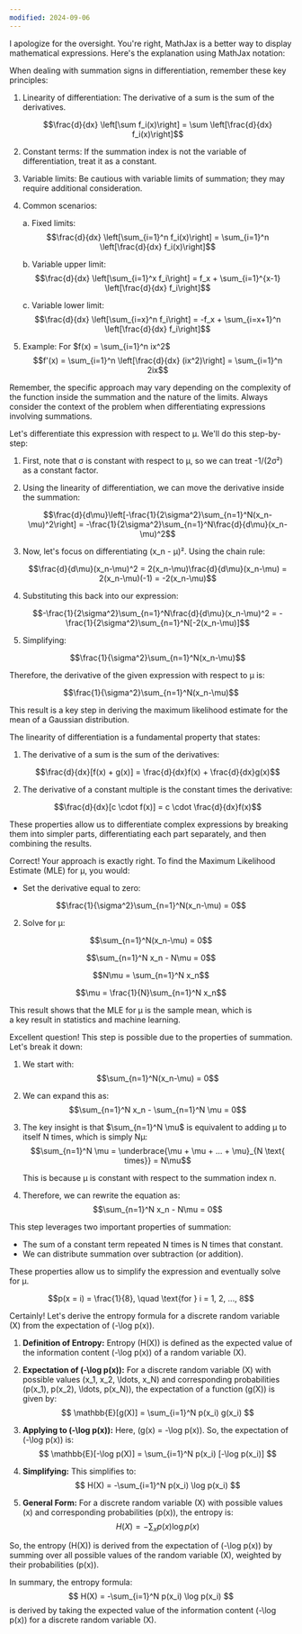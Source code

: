 ```yaml
---
modified: 2024-09-06
---
```

I apologize for the oversight. You're right, MathJax is a better way to display mathematical expressions. Here's the explanation using MathJax notation:

When dealing with summation signs in differentiation, remember these key principles:

1. Linearity of differentiation:
   The derivative of a sum is the sum of the derivatives.

   $$\frac{d}{dx} \left[\sum f_i(x)\right] = \sum \left[\frac{d}{dx} f_i(x)\right]$$

2. Constant terms:
   If the summation index is not the variable of differentiation, treat it as a constant.

3. Variable limits:
   Be cautious with variable limits of summation; they may require additional consideration.

4. Common scenarios:

   a. Fixed limits:
   $$\frac{d}{dx} \left[\sum_{i=1}^n f_i(x)\right] = \sum_{i=1}^n \left[\frac{d}{dx} f_i(x)\right]$$

   b. Variable upper limit:
   $$\frac{d}{dx} \left[\sum_{i=1}^x f_i\right] = f_x + \sum_{i=1}^{x-1} \left[\frac{d}{dx} f_i\right]$$

   c. Variable lower limit:
   $$\frac{d}{dx} \left[\sum_{i=x}^n f_i\right] = -f_x + \sum_{i=x+1}^n \left[\frac{d}{dx} f_i\right]$$

5. Example:
   For $f(x) = \sum_{i=1}^n ix^2$
   $$f'(x) = \sum_{i=1}^n \left[\frac{d}{dx} (ix^2)\right] = \sum_{i=1}^n 2ix$$

Remember, the specific approach may vary depending on the complexity of the function inside the summation and the nature of the limits. Always consider the context of the problem when differentiating expressions involving summations.

Let's differentiate this expression with respect to μ. We'll do this step-by-step:

1) First, note that σ is constant with respect to μ, so we can treat -1/(2σ²) as a constant factor.

2) Using the linearity of differentiation, we can move the derivative inside the summation:

   $$\frac{d}{d\mu}\left[-\frac{1}{2\sigma^2}\sum_{n=1}^N(x_n-\mu)^2\right] = -\frac{1}{2\sigma^2}\sum_{n=1}^N\frac{d}{d\mu}(x_n-\mu)^2$$

3) Now, let's focus on differentiating (x_n - μ)². Using the chain rule:

   $$\frac{d}{d\mu}(x_n-\mu)^2 = 2(x_n-\mu)\frac{d}{d\mu}(x_n-\mu) = 2(x_n-\mu)(-1) = -2(x_n-\mu)$$

4) Substituting this back into our expression:

   $$-\frac{1}{2\sigma^2}\sum_{n=1}^N\frac{d}{d\mu}(x_n-\mu)^2 = -\frac{1}{2\sigma^2}\sum_{n=1}^N[-2(x_n-\mu)]$$

5) Simplifying:

   $$\frac{1}{\sigma^2}\sum_{n=1}^N(x_n-\mu)$$

Therefore, the derivative of the given expression with respect to μ is:

$$\frac{1}{\sigma^2}\sum_{n=1}^N(x_n-\mu)$$

This result is a key step in deriving the maximum likelihood estimate for the mean of a Gaussian distribution.

The linearity of differentiation is a fundamental property that states:

1. The derivative of a sum is the sum of the derivatives:

   $$\frac{d}{dx}[f(x) + g(x)] = \frac{d}{dx}f(x) + \frac{d}{dx}g(x)$$

2. The derivative of a constant multiple is the constant times the derivative:

   $$\frac{d}{dx}[c \cdot f(x)] = c \cdot \frac{d}{dx}f(x)$$

These properties allow us to differentiate complex expressions by breaking them into simpler parts, differentiating each part separately, and then combining the results.

Correct! Your approach is exactly right. To find the Maximum Likelihood Estimate (MLE) for μ, you would:

- Set the derivative equal to zero:

$$\frac{1}{\sigma^2}\sum_{n=1}^N(x_n-\mu) = 0$$

2. Solve for μ:

$$\sum_{n=1}^N(x_n-\mu) = 0$$

$$\sum_{n=1}^N x_n - N\mu = 0$$

$$N\mu = \sum_{n=1}^N x_n$$

$$\mu = \frac{1}{N}\sum_{n=1}^N x_n$$

This result shows that the MLE for μ is the sample mean, which is a key result in statistics and machine learning.

Excellent question! This step is possible due to the properties of summation. Let's break it down:

1. We start with:
   $$\sum_{n=1}^N(x_n-\mu) = 0$$

2. We can expand this as:
   $$\sum_{n=1}^N x_n - \sum_{n=1}^N \mu = 0$$

3. The key insight is that $\sum_{n=1}^N \mu$ is equivalent to adding μ to itself N times, which is simply Nμ:
   $$\sum_{n=1}^N \mu = \underbrace{\mu + \mu + ... + \mu}_{N \text{ times}} = N\mu$$

   This is because μ is constant with respect to the summation index n.

4. Therefore, we can rewrite the equation as:
   $$\sum_{n=1}^N x_n - N\mu = 0$$

This step leverages two important properties of summation:
- The sum of a constant term repeated N times is N times that constant.
- We can distribute summation over subtraction (or addition).

These properties allow us to simplify the expression and eventually solve for μ.

$$p(x = i) = \frac{1}{8}, \quad \text{for } i = 1, 2, ..., 8$$


Certainly! Let's derive the entropy formula for a discrete random variable \(X\) from the expectation of \(-\log p(x)\).

1. **Definition of Entropy:**
   Entropy \(H(X)\) is defined as the expected value of the information content \(-\log p(x)\) of a random variable \(X\).

2. **Expectation of \(-\log p(x)\):**
   For a discrete random variable \(X\) with possible values \(x_1, x_2, \ldots, x_N\) and corresponding probabilities \(p(x_1), p(x_2), \ldots, p(x_N)\), the expectation of a function \(g(X)\) is given by:
   $$
   \mathbb{E}[g(X)] = \sum_{i=1}^N p(x_i) g(x_i)
   $$

3. **Applying to \(-\log p(x)\):**
   Here, \(g(x) = -\log p(x)\). So, the expectation of \(-\log p(x)\) is:
   $$
   \mathbb{E}[-\log p(X)] = \sum_{i=1}^N p(x_i) [-\log p(x_i)]
   $$

4. **Simplifying:**
   This simplifies to:
   $$
   H(X) = -\sum_{i=1}^N p(x_i) \log p(x_i)
   $$

5. **General Form:**
   For a discrete random variable \(X\) with possible values \(x\) and corresponding probabilities \(p(x)\), the entropy is:
   $$
   H(X) = -\sum_{x} p(x) \log p(x)
   $$

So, the entropy \(H(X)\) is derived from the expectation of \(-\log p(x)\) by summing over all possible values of the random variable \(X\), weighted by their probabilities \(p(x)\).

In summary, the entropy formula:
$$
H(X) = -\sum_{i=1}^N p(x_i) \log p(x_i)
$$
is derived by taking the expected value of the information content \(-\log p(x)\) for a discrete random variable \(X\).